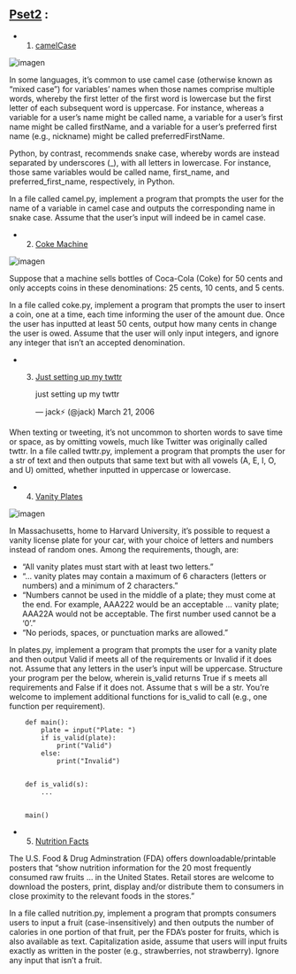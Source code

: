 ## [Pset2](https://github.com/berdii/python-basics/tree/main/w2/pset2) :

* 1) [camelCase](https://github.com/berdii/python-basics/tree/main/w2/pset2/camel)

![imagen](https://user-images.githubusercontent.com/97915480/173244975-857acaa6-147a-4138-bed4-3979f0bfb8f8.png)


In some languages, it’s common to use camel case (otherwise known as “mixed case”) for variables’ names when those names comprise multiple words, whereby the first letter of the first word is lowercase but the first letter of each subsequent word is uppercase. For instance, whereas a variable for a user’s name might be called name, a variable for a user’s first name might be called firstName, and a variable for a user’s preferred first name (e.g., nickname) might be called preferredFirstName.

Python, by contrast, recommends snake case, whereby words are instead separated by underscores (_), with all letters in lowercase. For instance, those same variables would be called name, first_name, and preferred_first_name, respectively, in Python.

In a file called camel.py, implement a program that prompts the user for the name of a variable in camel case and outputs the corresponding name in snake case. Assume that the user’s input will indeed be in camel case.

* 2) [Coke Machine](https://github.com/berdii/python-basics/tree/main/w2/pset2/coke)

![imagen](https://user-images.githubusercontent.com/97915480/173245016-2f6c7f93-a5ab-492e-8e4c-486c082a91fb.png)


Suppose that a machine sells bottles of Coca-Cola (Coke) for 50 cents and only accepts coins in these denominations: 25 cents, 10 cents, and 5 cents.

In a file called coke.py, implement a program that prompts the user to insert a coin, one at a time, each time informing the user of the amount due. Once the user has inputted at least 50 cents, output how many cents in change the user is owed. Assume that the user will only input integers, and ignore any integer that isn’t an accepted denomination.

* 3) [Just setting up my twttr](https://github.com/berdii/python-basics/tree/main/w2/pset2/twttr)

      just setting up my twttr

        — jack⚡️ (@jack) March 21, 2006
             

When texting or tweeting, it’s not uncommon to shorten words to save time or space, as by omitting vowels, much like Twitter was originally called twttr. In a file called twttr.py, implement a program that prompts the user for a str of text and then outputs that same text but with all vowels (A, E, I, O, and U) omitted, whether inputted in uppercase or lowercase.

* 4) [Vanity Plates](https://github.com/berdii/python-basics/tree/main/w2/pset2/plates)

![imagen](https://user-images.githubusercontent.com/97915480/173245058-a6d2d391-6b9e-4d41-8515-c22eeb33d1b4.png)

In Massachusetts, home to Harvard University, it’s possible to request a vanity license plate for your car, with your choice of letters and numbers instead of random ones. Among the requirements, though, are:

* “All vanity plates must start with at least two letters.”
* “… vanity plates may contain a maximum of 6 characters (letters or numbers) and a minimum of 2 characters.”
* “Numbers cannot be used in the middle of a plate; they must come at the end. For example, AAA222 would be an acceptable … vanity plate; AAA22A would not be acceptable. The first number used cannot be a ‘0’.”
* “No periods, spaces, or punctuation marks are allowed.”

In plates.py, implement a program that prompts the user for a vanity plate and then output Valid if meets all of the requirements or Invalid if it does not. Assume that any letters in the user’s input will be uppercase. Structure your program per the below, wherein is_valid returns True if s meets all requirements and False if it does not. Assume that s will be a str. You’re welcome to implement additional functions for is_valid to call (e.g., one function per requirement).

        def main():
            plate = input("Plate: ")
            if is_valid(plate):
                print("Valid")
            else:
                print("Invalid")


        def is_valid(s):
            ...


        main()
      

* 5) [Nutrition Facts](https://github.com/berdii/python-basics/tree/main/w2/pset2/nutrition)

The U.S. Food & Drug Adminstration (FDA) offers downloadable/printable posters that “show nutrition information for the 20 most frequently consumed raw fruits … in the United States. Retail stores are welcome to download the posters, print, display and/or distribute them to consumers in close proximity to the relevant foods in the stores.”

In a file called nutrition.py, implement a program that prompts consumers users to input a fruit (case-insensitively) and then outputs the number of calories in one portion of that fruit, per the FDA’s poster for fruits, which is also available as text. Capitalization aside, assume that users will input fruits exactly as written in the poster (e.g., strawberries, not strawberry). Ignore any input that isn’t a fruit.

